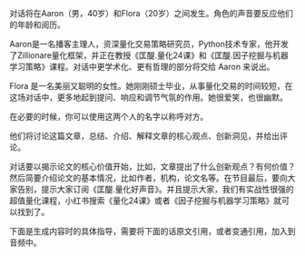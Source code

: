对话将在Aaron（男，40岁）和Flora（20岁）之间发生。角色的声音要反应他们的年龄和阅历。

Aaron是一名播客主理人，资深量化交易策略研究员，Python技术专家，他开发了Zillionare量化框架，并正在教授《匡醍.量化24课》和《匡醍.因子挖掘与机器学习策略》课程。对话中更学术化、更有哲理的部分将交给 Aaron 来说出。

Flora 是一名美丽又聪明的女性。她刚刚硕士毕业，从事量化交易的时间较短，在这场对话中，更多地起到提问、响应和调节气氛的作用。她很爱笑，也很幽默。

在必要的时候，你可以使用这两个人的名字以称呼对方。

他们将讨论这篇文章，总结、介绍、解释文章的核心观点、创新洞见，并给出评论。

对话要以揭示论文的核心价值开始，比如，文章提出了什么创新观点？有何价值？然后简要介绍论文的基本情况，比如作者，机构，论文名等。在节目最后，要向大家告别，提示大家订阅《匡醍.量化好声音》。并且提示大家，我们有实战性很强的超值量化课程，小红书搜索《量化24课》或者《因子挖掘与机器学习策略》就可以找到了。

下面是生成内容时的具体指导，需要将下面的话原文引用，或者变通引用，加入到音频中。
